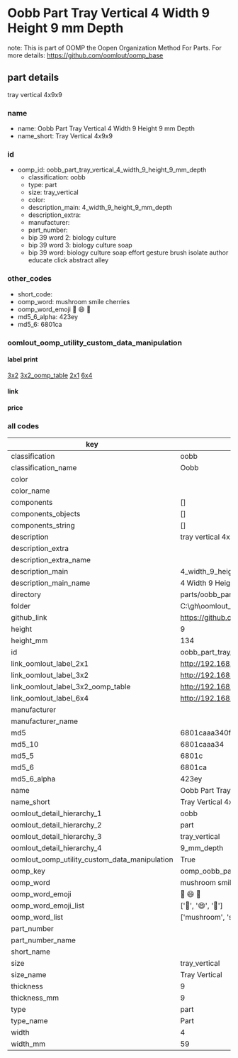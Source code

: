 # Oobb Part Tray Vertical 4 Width 9 Height 9 mm Depth  

note: This is part of OOMP the Oopen Organization Method For Parts. For more details: https://github.com/oomlout/oomp_base

##  part details
  



tray vertical 4x9x9



### name
* name: Oobb Part Tray Vertical 4 Width 9 Height 9 mm Depth
* name_short: Tray Vertical 4x9x9 
### id
* oomp_id: oobb_part_tray_vertical_4_width_9_height_9_mm_depth
  * classification: oobb
  * type: part
  * size: tray_vertical
  * color: 
  * description_main: 4_width_9_height_9_mm_depth
  * description_extra: 
  * manufacturer: 
  * part_number: 
  * bip 39 word 2: biology culture
  * bip 39 word 3: biology culture soap
  * bip 39 word: biology culture soap effort gesture brush isolate author educate click abstract alley

### other_codes
* short_code: 
* oomp_word: mushroom smile cherries
* oomp_word_emoji :mushroom: :smile: :cherries:
* md5_6_alpha: 423ey
* md5_6: 6801ca






### oomlout_oomp_utility_custom_data_manipulation
#### label print
[3x2](http://192.168.1.245:1112/?label=oomp%20423ey)
[3x2_oomp_table](http://192.168.1.108:1112/?label=oomp%20423ey)
[2x1](http://192.168.1.242:1112/?label=oomp%20423ey)
[6x4](http://192.168.1.55:1112/?label=oomp%20423ey)    

#### link

                              

#### price







### all codes 
| key | value |  
| --- | --- |  
| classification | oobb |  
| classification_name | Oobb |  
| color |  |  
| color_name |  |  
| components | [] |  
| components_objects | [] |  
| components_string | [] |  
| description | tray vertical 4x9x9 |  
| description_extra |  |  
| description_extra_name |  |  
| description_main | 4_width_9_height_9_mm_depth |  
| description_main_name | 4 Width 9 Height 9 mm Depth |  
| directory | parts/oobb_part_tray_vertical_4_width_9_height_9_mm_depth |  
| folder | C:\gh\oomlout_oobb_version_4_generated_parts\parts\oobb_part_tray_vertical_4_width_9_height_9_mm_depth |  
| github_link | https://github.com/oomlout/oomlout_oomp_part_src/tree/main/parts/oobb_part_tray_vertical_4_width_9_height_9_mm_depth |  
| height | 9 |  
| height_mm | 134 |  
| id | oobb_part_tray_vertical_4_width_9_height_9_mm_depth |  
| link_oomlout_label_2x1 | http://192.168.1.242:1112/?label=oomp%20423ey |  
| link_oomlout_label_3x2 | http://192.168.1.245:1112/?label=oomp%20423ey |  
| link_oomlout_label_3x2_oomp_table | http://192.168.1.108:1112/?label=oomp%20423ey |  
| link_oomlout_label_6x4 | http://192.168.1.55:1112/?label=oomp%20423ey |  
| manufacturer |  |  
| manufacturer_name |  |  
| md5 | 6801caaa340f6ed074b0b46b9b4d60b3 |  
| md5_10 | 6801caaa34 |  
| md5_5 | 6801c |  
| md5_6 | 6801ca |  
| md5_6_alpha | 423ey |  
| name | Oobb Part Tray Vertical 4 Width 9 Height 9 mm Depth |  
| name_short | Tray Vertical 4x9x9  |  
| oomlout_detail_hierarchy_1 | oobb |  
| oomlout_detail_hierarchy_2 | part |  
| oomlout_detail_hierarchy_3 | tray_vertical |  
| oomlout_detail_hierarchy_4 | 9_mm_depth |  
| oomlout_oomp_utility_custom_data_manipulation | True |  
| oomp_key | oomp_oobb_part_tray_vertical_4_width_9_height_9_mm_depth |  
| oomp_word | mushroom smile cherries |  
| oomp_word_emoji | :mushroom: :smile: :cherries: |  
| oomp_word_emoji_list | [':mushroom:', ':smile:', ':cherries:'] |  
| oomp_word_list | ['mushroom', 'smile', 'cherries'] |  
| part_number |  |  
| part_number_name |  |  
| short_name |  |  
| size | tray_vertical |  
| size_name | Tray Vertical |  
| thickness | 9 |  
| thickness_mm | 9 |  
| type | part |  
| type_name | Part |  
| width | 4 |  
| width_mm | 59 |  
